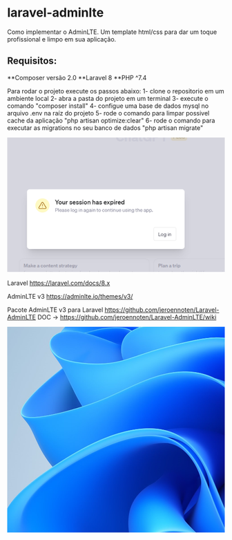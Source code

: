 # laravel-adminlte
Como implementar o AdminLTE. Um template html/css para dar um toque profissional e limpo em sua aplicação.

## Requisitos:
**Composer versão 2.0
**Laravel 8
**PHP ^7.4

Para rodar o projeto execute os passos abaixo:
1- clone o repositorio em um ambiente local
2- abra a pasta do projeto em um terminal
3- execute o comando "composer install"
4- configue uma base de dados mysql no arquivo .env na raíz do projeto
5- rode o comando para limpar possivel cache da aplicação "php artisan optimize:clear"
6- rode o comando para executar as migrations no seu banco de dados "php artisan migrate"

![Alt text](image-2.png)

Laravel https://laravel.com/docs/8.x

AdminLTE v3 
https://adminlte.io/themes/v3/

Pacote AdminLTE v3 para Laravel 
https://github.com/jeroennoten/Laravel-AdminLTE 
DOC -> https://github.com/jeroennoten/Laravel-AdminLTE/wiki

![Alt text](image-1.png)